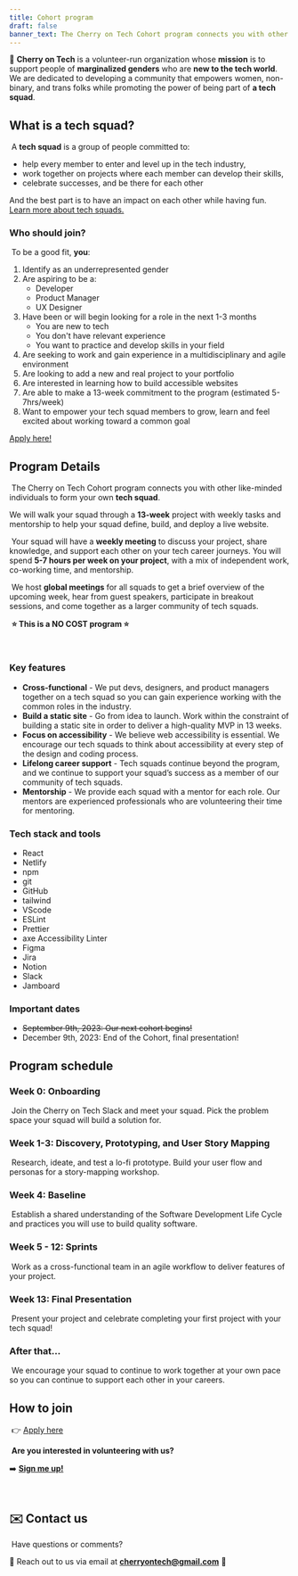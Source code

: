 ```yaml
---
title: Cohort program
draft: false
banner_text: The Cherry on Tech Cohort program connects you with other like-minded individuals to form your own tech squad.
---
```

🍒 **Cherry on Tech** is a volunteer-run organization whose **mission** is to support people of **marginalized genders** who are **new to the tech world**. We are dedicated to developing a community that empowers women, non-binary, and trans folks while promoting the power of being part of **a tech squad**.
​
## What is a tech squad?
​
A **tech squad** is a group of people committed to:
​
- help every member to enter and level up in the tech industry,
- work together on projects where each member can develop their skills,
- celebrate successes, and be there for each other
​

And the best part is to have an impact on each other while having fun. [Learn more about tech squads.](https://cherryon.tech/blog/why-i-joined-cherry-on-tech/)
​
​
### Who should join?
​
To be a good fit, **you**:
​
1. Identify as an underrepresented gender 
2. Are aspiring to be a:
    - Developer
    - Product Manager
    - UX Designer
3. Have been or will begin looking for a role in the next 1-3 months
    - You are new to tech
    - You don't have relevant experience
    - You want to practice and develop skills in your field 
4. Are seeking to work and gain experience in a multidisciplinary and agile environment
5. Are looking to add a new and real project to your portfolio
6. Are interested in learning how to build accessible websites
7. Are able to make a 13-week commitment to the program (estimated 5-7hrs/week)
8. Want to empower your tech squad members to grow, learn and feel excited about working toward a common goal
​

[Apply here!](https://docs.google.com/forms/d/e/1FAIpQLSclSWDD2FqKBqisJr_7HwzQawMtpcjXzGZhWmxo5nMza38Ffg/viewform?usp=sf_link)
​
##  Program Details
​
The Cherry on Tech Cohort program connects you with other like-minded individuals to form your own **tech squad**.
​

We will walk your squad through a **13-week** project with weekly tasks and mentorship to help your squad define, build, and deploy a live website.

​
Your squad will have a **weekly meeting** to discuss your project, share knowledge, and support each other on your tech career journeys. You will spend **5-7 hours per week on your project**, with a mix of independent work, co-working time, and mentorship.

​
We host **global meetings** for all squads to get a brief overview of the upcoming week, hear from guest speakers, participate in breakout sessions, and come together as a larger community of tech squads.

​
**⭐️ This is a NO COST program ⭐️**

​
### Key features
- **Cross-functional** - We put devs, designers, and product managers together on a tech squad so you can gain experience working with the common roles in the industry.
- **Build a static site** - Go from idea to launch. Work within the constraint of building a static site in order to deliver a high-quality MVP in 13 weeks.
- **Focus on accessibility** - We believe web accessibility is essential. We encourage our tech squads to think about accessibility at every step of the design and coding process.
- **Lifelong career support** - Tech squads continue beyond the program, and we continue to support your squad’s success as a member of our community of tech squads.
- **Mentorship** - We provide each squad with a mentor for each role. Our mentors are experienced professionals who are volunteering their time for mentoring.
​
### Tech stack and tools
- React
- Netlify
- npm
- git
- GitHub
- tailwind
- VScode
- ESLint
- Prettier
- axe Accessibility Linter
- Figma
- Jira
- Notion
- Slack
- Jamboard
​
### Important dates
- ~~September 9th, 2023: Our next cohort begins!~~
- December 9th, 2023: End of the Cohort, final presentation!
​
##  Program schedule
### **Week 0: Onboarding**
​
Join the Cherry on Tech Slack and meet your squad. Pick the problem space your squad will build a solution for.
​
### **Week 1-3: Discovery, Prototyping, and User Story Mapping**
​
Research, ideate, and test a lo-fi prototype. Build your user flow and personas for a story-mapping workshop.
​
### **Week 4: Baseline**
​
Establish a shared understanding of the Software Development Life Cycle and practices you will use to build quality software.
​
### **Week 5 - 12: Sprints**
​
Work as a cross-functional team in an agile workflow to deliver features of your project.
​
### **Week 13: Final Presentation**
​
Present your project and celebrate completing your first project with your tech squad!
​
### After that…
​
We encourage your squad to continue to work together at your own pace so you can continue to support each other in your careers.
​
##  How to join
​
👉 [Apply here](https://docs.google.com/forms/d/e/1FAIpQLSclSWDD2FqKBqisJr_7HwzQawMtpcjXzGZhWmxo5nMza38Ffg/viewform?usp=sf_link)
​

​
 **Are you interested in volunteering with us?** 
​

➡️ [**Sign me up!**](https://forms.gle/fV4iKrZHDtnK3vEd6)
​

​
## ✉️  Contact us
​
Have questions or comments? 
​

🍒 Reach out to us via email at **cherryontech@gmail.com** 🌸
​
